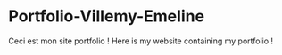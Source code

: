 # Portfolio-Villemy-Emeline
Ceci est mon site portfolio ! Here is my website containing my portfolio !
